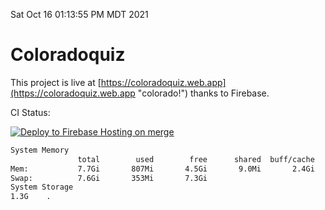 Sat Oct 16 01:13:55 PM MDT 2021

# Coloradoquiz


This project is live at [https://coloradoquiz.web.app](https://coloradoquiz.web.app "colorado!") thanks to Firebase.

CI Status: 

[![Deploy to Firebase Hosting on merge](https://github.com/teamkushal/coloradoquiz/actions/workflows/firebase-hosting-merge.yml/badge.svg)](https://github.com/teamkushal/coloradoquiz/actions/workflows/firebase-hosting-merge.yml)

```bash
System Memory
               total        used        free      shared  buff/cache   available
Mem:           7.7Gi       807Mi       4.5Gi       9.0Mi       2.4Gi       6.6Gi
Swap:          7.6Gi       353Mi       7.3Gi
System Storage
1.3G	.
```
```bash
